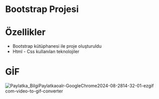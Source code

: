 # Bootstrap Projesi
# Özellikler

- Bootstrap kütüphanesi ile proje oluşturuldu
- Html - Css kullanılan teknolojiler

 # GİF
 ![Paylatka_BilgiPaylatkaoalr-GoogleChrome2024-08-2814-32-01-ezgif com-video-to-gif-converter](https://github.com/user-attachments/assets/fca82434-ec07-47ea-9c08-c44739f3c1e7)
